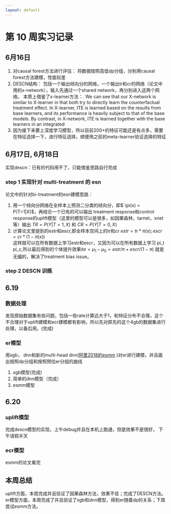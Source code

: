 ```yaml
---
layout: default
---
```


# 第 10 周实习记录
## 6月16日
1. 对causal forest方法进行评估：
将数据按照高低dp分组，分别用causal forest方法建模，性能较差 <br>
2. DESCN结构：
包括一个输出倾向分的网络，一个输出tr和cr的网络（论文中用的x-network），输入先通过一个shared network，再分别进入这两个网络。
本质上借鉴了x-learner方法：.
We can see that our X-network is similar to X-learner in that
both try to directly learn the counterfactual treatment effect. In
X-learner, ITE is learned based on the results from base learners,
and its performance is heavily subject to that of the base models.
By contrast, in X-network, ITE is learned together with the base
learners in an integrated 
3. 因为接下来要上深度学习模型，所以目前200+的特征可能还是有点多，需要在特征选择一下，进行特征选择，顺便用之前的meta-learner验证选择的特征

## 6月17日, 6月18日

实现descn：已有的代码用不了，只能借鉴思路自行完成
### step 1 实现针对 multi-treatment 的 esn
论文中的针对bi-treatment的esn建模思路： <br>
1. 用一个倾向分网络在全样本上预测二分类的倾向分，即$ \pi(x) = P(T=1|X)$，再结合一个已有的可以输出
treatment response和control response的uplift模型（这里的模型可以是很多，如因果森林，tarnet，xnet等）输出 $TR = P(Y|T=1,X)$ 和 $CR = P(Y|T=0,X)$ <br>
2. 计算论文里提到的estr和escr,即全样本空间上的tr和cr $estr = tr*\pi(x); escr = cr*(1-\pi(x))$ <br>
这样就可以在所有数据上学习estr和escr，又因为可以在所有数据上学习 pi_t pi_c,所以最后得到的个体提升效果$ite =\mu_1 - \mu_0 = estr/ \pi + escr/(1- \pi)$ 
就是无偏的，解决了treatment bias issue。
### step 2 DESCN 训练


## 6.19
### 数据处理
发现原始数据集有些问题，包括一些rate计算远大于1，和特征分布不合理，这个不合理对于uplift建模和ecr建模都有影响，所以先对原先的这个4gb的数据集进行处理，以备后用。(完成)<br>
### er模型
用xgb， dnn和新的multi-head dnn([阿里2018的esmm](https://arxiv.org/abs/1804.07931) )对er进行建模，并且画出按照dp分组和按照预估er分组的曲线 <br>
1. xgb模型(完成) <br>
2. 简单的dnn模型（完成） <br>
3. esmm模型 <br>

## 6.20
### uplift模型
完成descn模型的实现，上午debug并且在本机上跑通，但是效果不是很好，
下午请假半天
### ecr模型
esmm的论文看完

## 本周总结
uplift方面，本周完成并且验证了因果森林方法，效果不佳；完成了DESCN方法。
er模型方面，本周完成了并且验证了xgb和dnn模型，得到er随着dp的关系；下周尝试esmm方法。